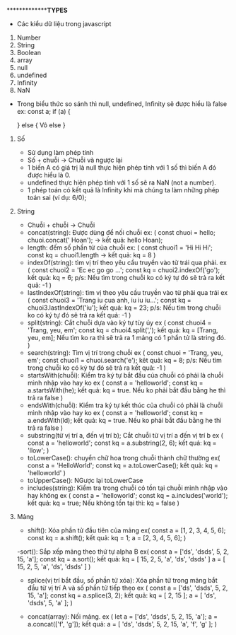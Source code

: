 *********************************TYPES********************
- Các kiểu dữ liệu trong javascript
1. Number
2. String
3. Boolean
4. array
5. null
6. undefined
7. Infinity
8. NaN

- Trong biểu thức so sánh thì null, undefined, Infinity sẽ được hiểu là false
ex: const a;
    if (a) {

    } else {
        Vô else
    }

1. Số
    - Sử dụng làm phép tính
    - Số + chuỗi -> Chuỗi và ngược lại
    - 1 biến A có giá trị là null thực hiện phép tính với 1 số thì biến A đó
    được hiểu là 0.
    - undefined thực hiện phép tính với 1 số sẽ ra NaN (not a number).
    - 1 phép toán có kết quả là Infinity khi mà chúng ta làm những phép toán sai (ví
    dụ: 6/0);
2. String
    - Chuỗi + chuỗi -> Chuỗi
    - concat(string): Được dùng để nối chuỗi ex: (
        const chuoi = hello;
        chuoi.concat(' Hoan'); -> kết quả: hello Hoan);
    - length: đếm số phần tử của chuỗi ex: (
        const chuoi1 = 'Hi Hi Hi';
        const kq = chuoi1.length -> kết quả: kq = 8
    )
    - indexOf(string): tìm vị trí theo yêu cầu truyền vào từ trái qua phải. ex (
        const chuoi2 = 'Ec ec go go ...';
        const kq = chuoi2.indexOf('go');
        kết quả: kq = 6;
        p/s: Nếu tìm trong chuỗi ko có ký tự đó sẽ trả ra kết quả: -1
    )
    - lastIndexOf(string): tìm vị theo yêu cầu truyền vào từ phải qua trái ex (
        const chuoi3 = 'Trang iu cua anh, iu iu iu...';
        const kq = chuoi3.lastIndexOf('iu');
        kết quả: kq = 23;
        p/s: Nếu tìm trong chuỗi ko có ký tự đó sẽ trả ra kết quả: -1
    )
    - split(string): Cắt chuỗi dựa vào ký tự tùy úy ex (
        const chuoi4 = 'Trang, yeu, em';
        const kq =  chuoi4.split(',');
        kết quả: kq = [Trang, yeu, em];
        Nếu tìm ko ra thì sẽ trả ra 1 mảng có 1 phần tử là string đó.
    )
    - search(string): Tìm vị trí trong chuỗi ex (
        const chuoi = 'Trang, yeu, em';
        const chuoi1 = chuoi.search('e');
        kêt quả: kq = 8;
        p/s: Nếu tìm trong chuỗi ko có ký tự đó sẽ trả ra kết quả: -1
    )
    - startsWith(chuỗi): Kiểm tra ký tự bắt đầu của chuỗi có phải là chuỗi mình nhập vào hay ko
    ex (
        const a = 'helloworld';
        const kq = a.startsWith(he);
        kết quả: kq = true.
        Nếu ko phải bắt đầu bằng he thì trả ra false
    )
    - endsWith(chuỗi): Kiểm tra ký tự kết thúc của chuỗi có phải là chuỗi mình nhập vào hay ko
    ex (
        const a = 'helloworld';
        const kq = a.endsWith(ld);
        kết quả: kq = true.
        Nếu ko phải bắt đầu bằng he thì trả ra false
    )
    - substring(từ vị trí a, đến vị trí b); Cắt chuỗi từ vị trí a đến vị trí b
    ex (
        const a = 'helloworld';
        const kq = a.substring(2, 6);
        kết quả: kq = 'llow';
    )
    - toLowerCase(): chuyển chữ hoa trong chuỗi thành chữ thường ex(
        const a = 'HelloWorld';
        const kq = a.toLowerCase();
        kết quả: kq = 'helloworld'
    )
    - toUpperCase(): NGược lại toLowerCase
    - includes(string): Kiểm tra trong chuỗi có tồn tại chuỗi mình nhập vào hay không
    ex (
        const a = 'helloworld';
        const kq = a.includes('world');
        kết quả: kq = true;
        Nếu không tồn tại thì: kq = false
    )

3. Mảng
    - shift(): Xóa phần tử đầu tiên của mảng ex(
        const a = [1, 2, 3, 4, 5, 6];
        const kq = a.shift();
        kết quả: kq = 1;
                 a = [2, 3, 4, 5, 6];
    )

    -sort(): Sắp xếp mảng theo thứ tự alpha B ex(
        const a = ['ds', 'dsds', 5, 2, 15, 'a'];
        const kq = a.sort();
        kết quả: kq = [ 15, 2, 5, 'a', 'ds', 'dsds' ]
                 a = [ 15, 2, 5, 'a', 'ds', 'dsds' ]
    )

    - splice(vị trí bắt đầu, số phần tử xóa): Xóa phần tử trong mảng bắt đầu từ vị trí A và số phần tử tiếp theo
    ex (
        const a = ['ds', 'dsds', 5, 2, 15, 'a'];
        const kq = a.splice(3, 2);
        kết quả: kq = [ 2, 15 ];
                 a = [ 'ds', 'dsds', 5, 'a' ];
    )

    - concat(array): Nối mảng. ex (
        let a = ['ds', 'dsds', 5, 2, 15, 'a'];
        a = a.concat(['f', 'g']);
        kết quả: a = [ 'ds', 'dsds', 5, 2, 15, 'a', 'f', 'g' ];
    )